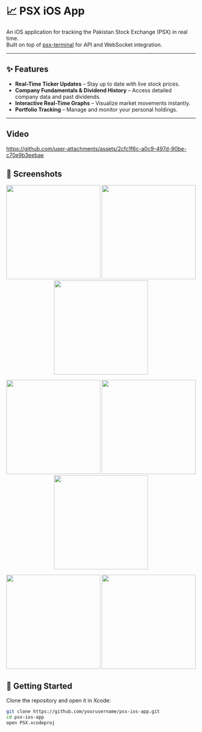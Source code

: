 # 📈 PSX iOS App  

An iOS application for tracking the Pakistan Stock Exchange (PSX) in real time.  
Built on top of [psx-terminal](https://github.com/mumtazkahn/psx-terminal) for API and WebSocket integration.  

---

## ✨ Features  

- **Real-Time Ticker Updates** – Stay up to date with live stock prices.  
- **Company Fundamentals & Dividend History** – Access detailed company data and past dividends.  
- **Interactive Real-Time Graphs** – Visualize market movements instantly.  
- **Portfolio Tracking** – Manage and monitor your personal holdings.  

---
## Video

https://github.com/user-attachments/assets/2cfc1f6c-a0c9-497d-90be-c70e9b3eebae


## 📱 Screenshots  

<p align="center">
  <img src="https://github.com/user-attachments/assets/1a98668c-be66-44dd-bb27-474c59fc39d2" width="250" />
  <img src="https://github.com/user-attachments/assets/14a62dea-51d7-4a69-9444-0cccc1e6abf8" width="250" />
  <img src="https://github.com/user-attachments/assets/4d39f7b9-f55d-4dd1-a85e-a675284ec59a" width="250" />
</p>

<p align="center">
  <img src="https://github.com/user-attachments/assets/cf056102-378c-41e5-8f68-c3150218ac13" width="250" />
  <img src="https://github.com/user-attachments/assets/11cb5230-8e0f-4851-a8d1-0f6ac84318ec" width="250" />
  <img src="https://github.com/user-attachments/assets/16802857-521c-4620-b315-c1dd65b65da1" width="250" />
</p>

<p align="center">
  <img src="https://github.com/user-attachments/assets/5375b716-b26f-4aaf-b3dd-87f0732e3a34" width="250" />
  
  <img src="https://github.com/user-attachments/assets/1c21d743-af49-4c89-a98b-b0df15174f2b" width="250" />
</p>






## 🚀 Getting Started  

Clone the repository and open it in Xcode:  

```bash
git clone https://github.com/yourusername/psx-ios-app.git
cd psx-ios-app
open PSX.xcodeproj
